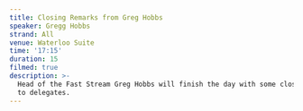 ```yaml
---
title: Closing Remarks from Greg Hobbs
speaker: Gregg Hobbs
strand: All
venue: Waterloo Suite
time: '17:15'
duration: 15
filmed: true
description: >-
  Head of the Fast Stream Greg Hobbs will finish the day with some closing words
  to delegates.
---
```


